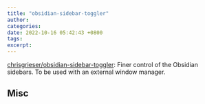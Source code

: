 ```yaml
---
title: "obsidian-sidebar-toggler"
author: 
categories: 
date: 2022-10-16 05:42:43 +0800
tags: 
excerpt: 
---
```





[chrisgrieser/obsidian-sidebar-toggler](https://github.com/chrisgrieser/obsidian-sidebar-toggler): Finer control of the Obsidian sidebars. To be used with an external window manager.








## Misc






